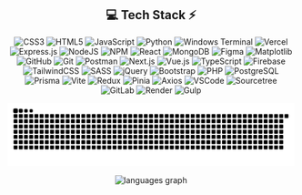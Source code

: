 <!-- Tech Stack -->
<div align="center">
  
## 💻 Tech Stack ⚡
![CSS3](https://img.shields.io/badge/css3-%231572B6.svg?style=for-the-badge&logo=css3&logoColor=white) ![HTML5](https://img.shields.io/badge/html5-%23E34F26.svg?style=for-the-badge&logo=html5&logoColor=white) ![JavaScript](https://img.shields.io/badge/javascript-%23323330.svg?style=for-the-badge&logo=javascript&logoColor=%23F7DF1E) ![Python](https://img.shields.io/badge/python-3670A0?style=for-the-badge&logo=python&logoColor=ffdd54) ![Windows Terminal](https://img.shields.io/badge/Windows%20Terminal-%234D4D4D.svg?style=for-the-badge&logo=windows-terminal&logoColor=white) ![Vercel](https://img.shields.io/badge/vercel-%23000000.svg?style=for-the-badge&logo=vercel&logoColor=white) ![Express.js](https://img.shields.io/badge/express.js-%23404d59.svg?style=for-the-badge&logo=express&logoColor=%2361DAFB) ![NodeJS](https://img.shields.io/badge/node.js-6DA55F?style=for-the-badge&logo=node.js&logoColor=white) ![NPM](https://img.shields.io/badge/NPM-%23CB3837.svg?style=for-the-badge&logo=npm&logoColor=white) ![React](https://img.shields.io/badge/react-%2320232a.svg?style=for-the-badge&logo=react&logoColor=%2361DAFB) ![MongoDB](https://img.shields.io/badge/MongoDB-%234ea94b.svg?style=for-the-badge&logo=mongodb&logoColor=white) ![Figma](https://img.shields.io/badge/figma-%23F24E1E.svg?style=for-the-badge&logo=figma&logoColor=white) ![Matplotlib](https://img.shields.io/badge/Matplotlib-%23ffffff.svg?style=for-the-badge&logo=Matplotlib&logoColor=black)  ![GitHub](https://img.shields.io/badge/github-%23121011.svg?style=for-the-badge&logo=github&logoColor=white) ![Git](https://img.shields.io/badge/git-%23F05033.svg?style=for-the-badge&logo=git&logoColor=white) ![Postman](https://img.shields.io/badge/Postman-FF6C37?style=for-the-badge&logo=postman&logoColor=white) ![Next.js](https://img.shields.io/badge/Next.js-000000?style=for-the-badge&logo=next.js&logoColor=white) ![Vue.js](https://img.shields.io/badge/Vue.js-4FC08D?style=for-the-badge&logo=vue.js&logoColor=white) ![TypeScript](https://img.shields.io/badge/TypeScript-3178C6?style=for-the-badge&logo=typescript&logoColor=white) ![Firebase](https://img.shields.io/badge/Firebase-FFCA28?style=for-the-badge&logo=firebase&logoColor=black) ![TailwindCSS](https://img.shields.io/badge/TailwindCSS-06B6D4?style=for-the-badge&logo=tailwindcss&logoColor=white) ![SASS](https://img.shields.io/badge/SASS-CC6699?style=for-the-badge&logo=sass&logoColor=white) ![jQuery](https://img.shields.io/badge/jQuery-0769AD?style=for-the-badge&logo=jquery&logoColor=white) ![Bootstrap](https://img.shields.io/badge/Bootstrap-7952B3?style=for-the-badge&logo=bootstrap&logoColor=white) ![PHP](https://img.shields.io/badge/PHP-777BB4?style=for-the-badge&logo=php&logoColor=white) ![PostgreSQL](https://img.shields.io/badge/PostgreSQL-4169E1?style=for-the-badge&logo=postgresql&logoColor=white) ![Prisma](https://img.shields.io/badge/Prisma-2D3748?style=for-the-badge&logo=prisma&logoColor=white) ![Vite](https://img.shields.io/badge/Vite-646CFF?style=for-the-badge&logo=vite&logoColor=white) ![Redux](https://img.shields.io/badge/Redux-764ABC?style=for-the-badge&logo=redux&logoColor=white) ![Pinia](https://img.shields.io/badge/Pinia-FADA5E?style=for-the-badge&logo=pinia&logoColor=black) ![Axios](https://img.shields.io/badge/Axios-5A29E4?style=for-the-badge&logo=axios&logoColor=white) ![VSCode](https://img.shields.io/badge/VSCode-007ACC?style=for-the-badge&logo=visualstudiocode&logoColor=white) ![Sourcetree](https://img.shields.io/badge/Sourcetree-0052CC?style=for-the-badge&logo=sourcetree&logoColor=white) ![GitLab](https://img.shields.io/badge/GitLab-FC6D26?style=for-the-badge&logo=gitlab&logoColor=white) ![Render](https://img.shields.io/badge/Render-0095D5?style=for-the-badge&logo=render&logoColor=white) ![Gulp](https://img.shields.io/badge/Gulp-CF4647?style=for-the-badge&logo=gulp&logoColor=white)

</div>

<div align="center">
  
  ![snake gif](https://github.com/Jatin010700/Jatin010700/blob/output/github-snake-dark.svg)
  
</div>

<div align="center">
  <img src="https://github-readme-stats.vercel.app/api/top-langs?username=Jatin010700&locale=en&hide_title=false&layout=compact&card_width=1000&langs_count=5&theme=dracula&hide_border=false&order=2" height="250" alt="languages graph"  />
</div>
